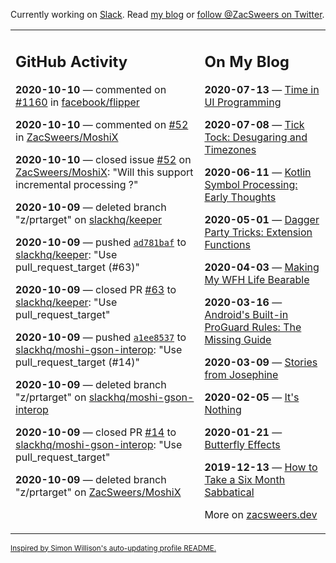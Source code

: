 Currently working on [Slack](https://slack.com/). Read [my blog](https://zacsweers.dev/) or [follow @ZacSweers on Twitter](https://twitter.com/ZacSweers).

<table><tr><td valign="top" width="60%">

## GitHub Activity
<!-- githubActivity starts -->
**2020-10-10** — commented on [#1160](https://github.com/facebook/flipper/issues/1160#issuecomment-706612144) in [facebook/flipper](https://api.github.com/repos/facebook/flipper)

**2020-10-10** — commented on [#52](https://github.com/ZacSweers/MoshiX/issues/52#issuecomment-706589466) in [ZacSweers/MoshiX](https://api.github.com/repos/ZacSweers/MoshiX)

**2020-10-10** — closed issue [#52](https://api.github.com/repos/ZacSweers/MoshiX/issues/52) on [ZacSweers/MoshiX](https://api.github.com/repos/ZacSweers/MoshiX): "Will this support incremental processing ?"

**2020-10-09** — deleted branch "z/prtarget" on [slackhq/keeper](https://api.github.com/repos/slackhq/keeper)

**2020-10-09** — pushed [`ad781baf`](https://github.com/slackhq/keeper/commit/ad781baf48c65f8fb69133374dca361af4608f14) to [slackhq/keeper](https://api.github.com/repos/slackhq/keeper): "Use pull_request_target (#63)"

**2020-10-09** — closed PR [#63](https://api.github.com/repos/slackhq/keeper/pulls/63) to [slackhq/keeper](https://api.github.com/repos/slackhq/keeper): "Use pull_request_target"

**2020-10-09** — pushed [`a1ee8537`](https://github.com/slackhq/moshi-gson-interop/commit/a1ee85371a3278ca66b17a88042eb7321ef177c2) to [slackhq/moshi-gson-interop](https://api.github.com/repos/slackhq/moshi-gson-interop): "Use pull_request_target (#14)"

**2020-10-09** — deleted branch "z/prtarget" on [slackhq/moshi-gson-interop](https://api.github.com/repos/slackhq/moshi-gson-interop)

**2020-10-09** — closed PR [#14](https://api.github.com/repos/slackhq/moshi-gson-interop/pulls/14) to [slackhq/moshi-gson-interop](https://api.github.com/repos/slackhq/moshi-gson-interop): "Use pull_request_target"

**2020-10-09** — deleted branch "z/prtarget" on [ZacSweers/MoshiX](https://api.github.com/repos/ZacSweers/MoshiX)
<!-- githubActivity ends -->
</td><td valign="top" width="40%">

## On My Blog
<!-- blog starts -->
**2020-07-13** — [Time in UI Programming](https://www.zacsweers.dev/time-in-ui/)

**2020-07-08** — [Tick Tock: Desugaring and Timezones](https://www.zacsweers.dev/ticktock-desugaring-timezones/)

**2020-06-11** — [Kotlin Symbol Processing: Early Thoughts](https://www.zacsweers.dev/kotlin-symbol-processor-early-thoughts/)

**2020-05-01** — [Dagger Party Tricks: Extension Functions](https://www.zacsweers.dev/dagger-party-tricks-extension-functions/)

**2020-04-03** — [Making My WFH Life Bearable](https://www.zacsweers.dev/making-wfh-life-bearable/)

**2020-03-16** — [Android's Built-in ProGuard Rules: The Missing Guide](https://www.zacsweers.dev/android-proguard-rules/)

**2020-03-09** — [Stories from Josephine](https://www.zacsweers.dev/stories-from-josephine/)

**2020-02-05** — [It's Nothing](https://www.zacsweers.dev/its-nothing/)

**2020-01-21** — [Butterfly Effects](https://www.zacsweers.dev/butterfly-effects/)

**2019-12-13** — [How to Take a Six Month Sabbatical](https://www.zacsweers.dev/how-to-take-a-six-month-sabbatical/)
<!-- blog ends -->
More on [zacsweers.dev](https://zacsweers.dev/)
</td></tr></table>

<sub><a href="https://simonwillison.net/2020/Jul/10/self-updating-profile-readme/">Inspired by Simon Willison's auto-updating profile README.</a></sub>